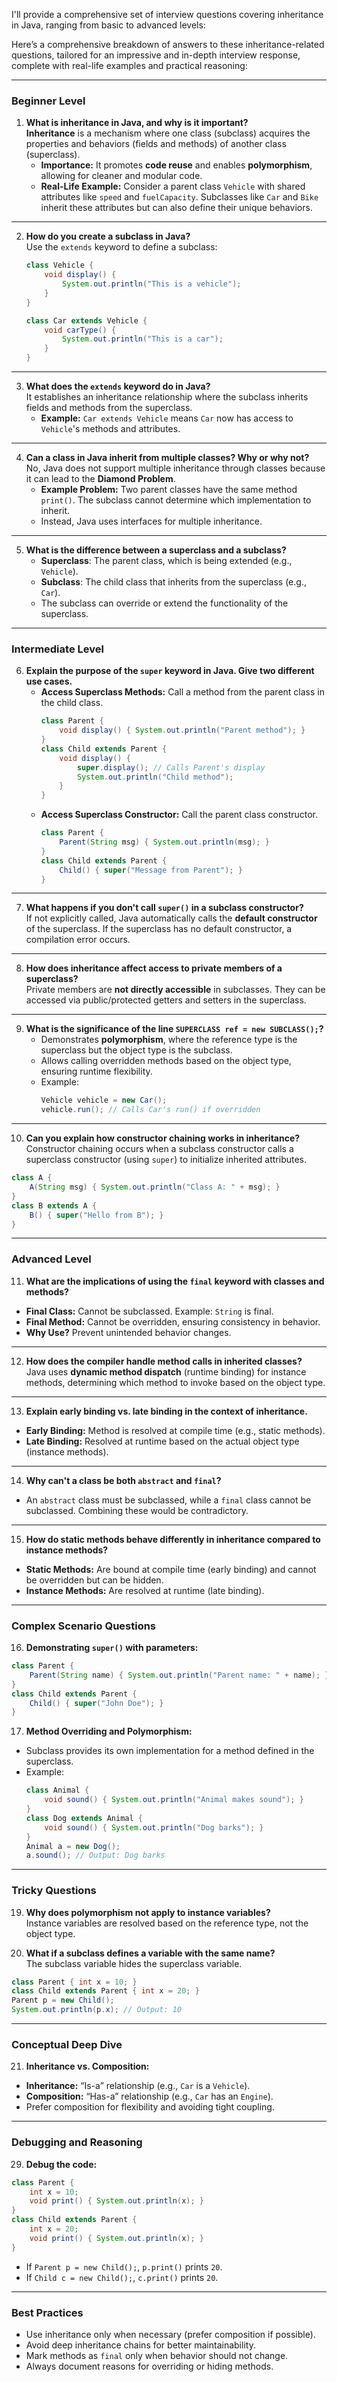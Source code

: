 I'll provide a comprehensive set of interview questions covering inheritance in Java, ranging from basic to advanced levels:

Here’s a comprehensive breakdown of answers to these inheritance-related questions, tailored for an impressive and in-depth interview response, complete with real-life examples and practical reasoning:

---

### **Beginner Level**

1. **What is inheritance in Java, and why is it important?**  
   **Inheritance** is a mechanism where one class (subclass) acquires the properties and behaviors (fields and methods) of another class (superclass).  
   - **Importance:** It promotes **code reuse** and enables **polymorphism**, allowing for cleaner and modular code.  
   - **Real-Life Example:** Consider a parent class `Vehicle` with shared attributes like `speed` and `fuelCapacity`. Subclasses like `Car` and `Bike` inherit these attributes but can also define their unique behaviors.

---

2. **How do you create a subclass in Java?**  
   Use the `extends` keyword to define a subclass:  
   ```java
   class Vehicle { 
       void display() { 
           System.out.println("This is a vehicle"); 
       } 
   }

   class Car extends Vehicle { 
       void carType() { 
           System.out.println("This is a car"); 
       } 
   }
   ```

---

3. **What does the `extends` keyword do in Java?**  
   It establishes an inheritance relationship where the subclass inherits fields and methods from the superclass.  
   - **Example:** `Car extends Vehicle` means `Car` now has access to `Vehicle`'s methods and attributes.

---

4. **Can a class in Java inherit from multiple classes? Why or why not?**  
   No, Java does not support multiple inheritance through classes because it can lead to the **Diamond Problem**.  
   - **Example Problem:** Two parent classes have the same method `print()`. The subclass cannot determine which implementation to inherit.
   - Instead, Java uses interfaces for multiple inheritance.

---

5. **What is the difference between a superclass and a subclass?**  
   - **Superclass**: The parent class, which is being extended (e.g., `Vehicle`).  
   - **Subclass**: The child class that inherits from the superclass (e.g., `Car`).  
   - The subclass can override or extend the functionality of the superclass.

---

### **Intermediate Level**

6. **Explain the purpose of the `super` keyword in Java. Give two different use cases.**  
   - **Access Superclass Methods:** Call a method from the parent class in the child class.  
     ```java
     class Parent {
         void display() { System.out.println("Parent method"); }
     }
     class Child extends Parent {
         void display() {
             super.display(); // Calls Parent's display
             System.out.println("Child method");
         }
     }
     ```
   - **Access Superclass Constructor:** Call the parent class constructor.  
     ```java
     class Parent {
         Parent(String msg) { System.out.println(msg); }
     }
     class Child extends Parent {
         Child() { super("Message from Parent"); }
     }
     ```

---

7. **What happens if you don't call `super()` in a subclass constructor?**  
   If not explicitly called, Java automatically calls the **default constructor** of the superclass. If the superclass has no default constructor, a compilation error occurs.

---

8. **How does inheritance affect access to private members of a superclass?**  
   Private members are **not directly accessible** in subclasses. They can be accessed via public/protected getters and setters in the superclass.

---

9. **What is the significance of the line `SUPERCLASS ref = new SUBCLASS();`?**  
   - Demonstrates **polymorphism**, where the reference type is the superclass but the object type is the subclass.  
   - Allows calling overridden methods based on the object type, ensuring runtime flexibility.  
   - Example:
     ```java
     Vehicle vehicle = new Car();
     vehicle.run(); // Calls Car's run() if overridden
     ```

---

10. **Can you explain how constructor chaining works in inheritance?**  
   Constructor chaining occurs when a subclass constructor calls a superclass constructor (using `super`) to initialize inherited attributes.  
   ```java
   class A {
       A(String msg) { System.out.println("Class A: " + msg); }
   }
   class B extends A {
       B() { super("Hello from B"); }
   }
   ```

---

### **Advanced Level**

11. **What are the implications of using the `final` keyword with classes and methods?**  
   - **Final Class:** Cannot be subclassed. Example: `String` is final.  
   - **Final Method:** Cannot be overridden, ensuring consistency in behavior.  
   - **Why Use?** Prevent unintended behavior changes.

---

12. **How does the compiler handle method calls in inherited classes?**  
   Java uses **dynamic method dispatch** (runtime binding) for instance methods, determining which method to invoke based on the object type.

---

13. **Explain early binding vs. late binding in the context of inheritance.**  
   - **Early Binding:** Method is resolved at compile time (e.g., static methods).  
   - **Late Binding:** Resolved at runtime based on the actual object type (instance methods).

---

14. **Why can't a class be both `abstract` and `final`?**  
   - An `abstract` class must be subclassed, while a `final` class cannot be subclassed. Combining these would be contradictory.

---

15. **How do static methods behave differently in inheritance compared to instance methods?**  
   - **Static Methods:** Are bound at compile time (early binding) and cannot be overridden but can be hidden.  
   - **Instance Methods:** Are resolved at runtime (late binding).

---

### **Complex Scenario Questions**

16. **Demonstrating `super()` with parameters:**  
   ```java
   class Parent {
       Parent(String name) { System.out.println("Parent name: " + name); }
   }
   class Child extends Parent {
       Child() { super("John Doe"); }
   }
   ```

17. **Method Overriding and Polymorphism:**  
   - Subclass provides its own implementation for a method defined in the superclass.  
   - Example:
     ```java
     class Animal {
         void sound() { System.out.println("Animal makes sound"); }
     }
     class Dog extends Animal {
         void sound() { System.out.println("Dog barks"); }
     }
     Animal a = new Dog();
     a.sound(); // Output: Dog barks
     ```

---

### **Tricky Questions**

19. **Why does polymorphism not apply to instance variables?**  
   Instance variables are resolved based on the reference type, not the object type.

20. **What if a subclass defines a variable with the same name?**  
   The subclass variable hides the superclass variable.  
   ```java
   class Parent { int x = 10; }
   class Child extends Parent { int x = 20; }
   Parent p = new Child();
   System.out.println(p.x); // Output: 10
   ```

---

### **Conceptual Deep Dive**

21. **Inheritance vs. Composition:**  
   - **Inheritance:** “Is-a” relationship (e.g., `Car` is a `Vehicle`).  
   - **Composition:** “Has-a” relationship (e.g., `Car` has an `Engine`).  
   - Prefer composition for flexibility and avoiding tight coupling.

---

### **Debugging and Reasoning**

29. **Debug the code:**  
   ```java
   class Parent {
       int x = 10;
       void print() { System.out.println(x); }
   }
   class Child extends Parent {
       int x = 20;
       void print() { System.out.println(x); }
   }
   ```
   - If `Parent p = new Child();`, `p.print()` prints `20`.  
   - If `Child c = new Child();`, `c.print()` prints `20`.

---

### **Best Practices**  
- Use inheritance only when necessary (prefer composition if possible).  
- Avoid deep inheritance chains for better maintainability.  
- Mark methods as `final` only when behavior should not change.  
- Always document reasons for overriding or hiding methods.




